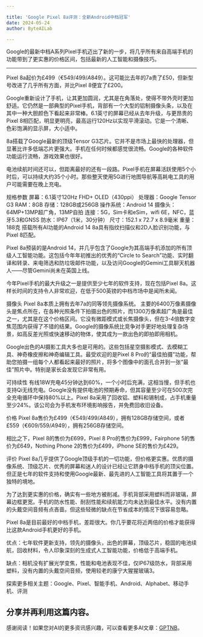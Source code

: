 ```yaml
---

title: 'Google Pixel 8a评测：全新Android中档冠军'
date: 2024-05-24
author: ByteAILab

---
```


Google的最新中档A系列Pixel手机迈出了新的一步，将几乎所有来自高端手机的功能带到了更实惠的价格区间，包括最新的人工智能和摄像技巧。

---
Pixel 8a起价为£499（€549/$499/A$849）。这可能比去年的7a贵了£50，但新型号改进了几乎所有方面，并比Pixel 8便宜了£200。

Google重新设计了手机，让其更加圆润，尤其是在角落处，使得不带外壳时更加舒适。它仍然是一部典型的Pixel手机，背部有一个大型的铝制摄像头条，以及在其中一种大胆颜色下看起来非常棒。6.1英寸的屏幕已经从去年升级，与更昂贵的Pixel 8相匹配，明显更明亮，最高运行120Hz以实现平滑滚动。它是一个清晰、色彩饱满的显示屏，大小适中。 

8a搭载了Google最新的顶级Tensor G3芯片。它并不是市场上最快的处理器，但显著比许多低端芯片更强大。手机在任何时候都感觉很流畅。Google的各种软件功能运行流畅，游戏效果也很好。

电池续航时间还可以，但距离最好的还有一段路。Pixel手机在屏幕活跃使用5个小时后，可以持续大约35个小时。那些整天使用5G进行地图导航等高耗电工具的用户可能需要在晚上充电。

规格参数
屏幕：6.1英寸120Hz FHD+ OLED（430ppi）
处理器：Google Tensor G3
RAM：8GB
存储：128GB或256GB
操作系统：Android 14
摄像头：64MP+13MP超广角，13MP自拍
连接：5G，Sim卡和eSim，wifi 6E，NFC，蓝牙5.3和GNSS
防水：IP67（1米，30分钟）
尺寸：152.1 x 72.7 x 8.9毫米
重量：188克
搭载所有AI功能的Android 14
8a具有指纹扫描仪和2D人脸识别功能，与Pixel 8匹配。

Pixel 8a预装的是Android 14，并几乎包含了Google为其高端手机添加的所有顶级人工智能功能。这包括今年年初推出的优秀的“Circle to Search”功能、实时翻译和转录、来电筛选和防垃圾邮件功能，以及访问Google的Gemini工具聊天机器人——尽管Gemini尚未在英国上线。

今年Pixel手机的最大升级之一是提供至少七年的软件支持，现在包括Pixel 8a。这样长时间的支持令人非常欢迎，在低于500英镑的中档市场中是闻所未闻。

摄像头
Pixel 8a本质上拥有去年7a的同等领先摄像系统。
主要的6400万像素摄像头是焦点所在，在各种光照条件下拍摄出色的照片，而1300万像素超广角是最佳之一，尤其是在这个价格区间。它没有微距模式或长焦摄像头，但在3-4倍数字变焦范围内获得了不错的结果。Google的摄像系统比竞争对手更好地处理复杂场景，如高反差光照或快速移动的物体，使其成为一款出色的即拍即用相机。

Google出色的AI摄影工具大多也是可用的。这些包括星空摄影模式、去模糊工具、神奇橡皮擦和神奇编辑工具。最受欢迎的是Pixel 8 Pro的“最佳拍摄”功能，帮助您拍摄一组每个人都看起来最好的照片，将多个图像中的面孔合并到一张“最佳”照片中。特别是家长会发现它非常有用。

可持续性
有线18W充电45分钟达到60%，一个小时后充满，这相当慢，但手机也支持Qi无线充电。Google没有提供电池的预期寿命，但其容量至少可在500次完全充电循环中保持80%以上。Pixel 8a采用了回收铝、塑料和锡制成，占手机重量至少24%。该公司会为手机发布环境影响报告，并免费回收旧设备。

价格
Pixel 8a售价为£499（€549/$499/A$849），拥有128GB存储空间，或者£559（€609/$559/A$949），拥有256GB存储空间。

相比之下，Pixel 8的售价为£699，Pixel 8 Pro的售价为£999，Fairphone 5的售价为£649，Nothing Phone 2的售价为£499，iPhone SE的售价为£429。

评价
Pixel 8a几乎提供了Google顶级手机的一切功能，但价格更实惠。优质的摄像系统、顶级芯片、优秀的屏幕和迷人的设计已经让它跻身中档手机的顶尖位置。但正是七年的软件支持和使用Google最新、最先进的人工智能工具将其置于一个独特的境地。

为了达到更实惠的价格，确实有一些地方被削减。手机背部采用塑料而非玻璃，屏幕边框更宽。手机的防水性能、耐刮性能和续航能力均未达到最佳水平。没有内置的头戴空间音频有点吝啬。但这些轻微的缺点在节省成本的情况下很容易忽略。

Pixel 8a是目前最好的中档手机，差距很大。你几乎要花将近两倍的价格才能获得比这款Android手机更好的手机。

优点：七年软件更新支持，领先的摄像头，出色的屏幕，顶级芯片，稳固的电池续航，回收材料，令人印象深刻的生成式人工智能功能，价格低于高端手机。

缺点：相机没有扩展光学变焦，性能和电池表现不佳，仅IP67级防水，背部采用塑料，没有内置的头戴空间音频，使用较老的康宁大猩猩玻璃3。

探索更多相关主题：Google、Pixel、智能手机、Android、Alphabet、移动手机、评测

分享并再利用这篇内容。
---
感谢阅读！如果您对AI的更多资讯感兴趣，可以查看更多AI文章：[GPTNB](https://gptnb.com)。